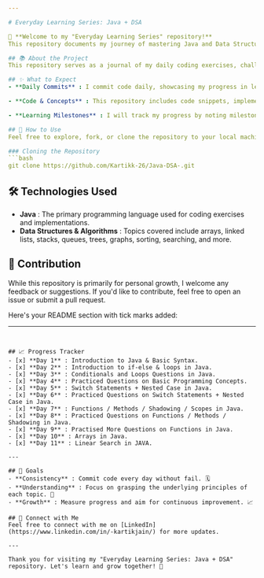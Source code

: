 ```yaml
---

# Everyday Learning Series: Java + DSA

👋 **Welcome to my "Everyday Learning Series" repository!**  
This repository documents my journey of mastering Java and Data Structures & Algorithms (DSA) through consistent daily practice and learning.

## 📚 About the Project
This repository serves as a journal of my daily coding exercises, challenges, and concepts learned in Java and DSA. My primary goals are to enhance my problem-solving skills, deepen my understanding of Java, and explore various data structures and algorithms.

## ✨ What to Expect
- **Daily Commits** : I commit code daily, showcasing my progress in learning Java and DSA. Expect new code, solutions, and concept explanations regularly. 📅

- **Code & Concepts** : This repository includes code snippets, implementations of various data structures, and algorithm explanations. Each commit features a brief description of the day's work. 💻

- **Learning Milestones** : I will track my progress by noting milestones, such as completing specific topics or mastering challenging concepts. 🎯

## 🚀 How to Use
Feel free to explore, fork, or clone the repository to your local machine. You can use the code as a reference, study the implementations, and follow my daily progress.

### Cloning the Repository
```bash
git clone https://github.com/Kartikk-26/Java-DSA-.git
```

## 🛠️ Technologies Used
- **Java** : The primary programming language used for coding exercises and implementations.
- **Data Structures & Algorithms** : Topics covered include arrays, linked lists, stacks, queues, trees, graphs, sorting, searching, and more.

## 📝 Contribution
While this repository is primarily for personal growth, I welcome any feedback or suggestions. If you'd like to contribute, feel free to open an issue or submit a pull request.

Here's your README section with tick marks added:

---
```


## 📈 Progress Tracker
- [x] **Day 1** : Introduction to Java & Basic Syntax.
- [x] **Day 2** : Introduction to if-else & loops in Java.
- [x] **Day 3** : Conditionals and Loops Questions in Java.
- [x] **Day 4** : Practiced Questions on Basic Programming Concepts.
- [x] **Day 5** : Switch Statements + Nested Case in Java.
- [x] **Day 6** : Practiced Questions on Switch Statements + Nested Case in Java.
- [x] **Day 7** : Functions / Methods / Shadowing / Scopes in Java.
- [x] **Day 8** : Practiced Questions on Functions / Methods / Shadowing in Java.
- [x] **Day 9** : Practised More Questions on Functions in Java.
- [x] **Day 10** : Arrays in Java.
- [x] **Day 11** : Linear Search in JAVA.

---

## 🎯 Goals
- **Consistency** : Commit code every day without fail. 🗓️
- **Understanding** : Focus on grasping the underlying principles of each topic. 🧠
- **Growth** : Measure progress and aim for continuous improvement. 📈

## 🌟 Connect with Me
Feel free to connect with me on [LinkedIn](https://www.linkedin.com/in/-kartikjain/) for more updates.

---

Thank you for visiting my "Everyday Learning Series: Java + DSA" repository. Let's learn and grow together! 🚀
